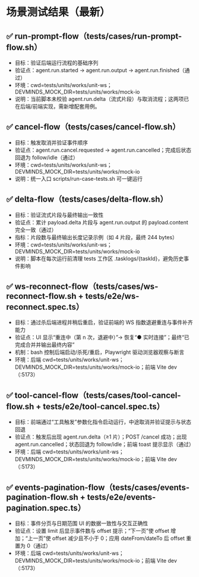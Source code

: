# 场景测试结果（最新）

## ✅ run-prompt-flow（tests/cases/run-prompt-flow.sh）

- 目标：验证后端运行流程的基础序列
- 验证点：agent.run.started → agent.run.output → agent.run.finished（通过）
- 环境：cwd=tests/units/works/unit-ws；DEVMINDS_MOCK_DIR=tests/units/works/mock-io
- 说明：当前脚本未校验 agent.run.delta（流式片段）与取消流程；这两项已在后端/前端实现，需新增配套用例。

## ✅ cancel-flow（tests/cases/cancel-flow.sh）

- 目标：触发取消并验证事件顺序
- 验证点：agent.run.cancel.requested → agent.run.cancelled；完成后状态回退为 follow/idle（通过）
- 环境：cwd=tests/units/works/unit-ws；DEVMINDS_MOCK_DIR=tests/units/works/mock-io
- 说明：统一入口 scripts/run-case-tests.sh 可一键运行

## ✅ delta-flow（tests/cases/delta-flow.sh）

- 目标：验证流式片段与最终输出一致性
- 验证点：累计 payload.delta 片段与 agent.run.output 的 payload.content 完全一致（通过）
- 指标：片段数与最终输出长度记录示例（如 4 片段，最终 244 bytes）
- 环境：cwd=tests/units/works/unit-ws；DEVMINDS_MOCK_DIR=tests/units/works/mock-io
- 说明：脚本在每次运行前清理 tests 工作区 .tasklogs/{taskId}，避免历史事件影响

## ✅ ws-reconnect-flow（tests/cases/ws-reconnect-flow.sh + tests/e2e/ws-reconnect.spec.ts）

- 目标：通过杀后端进程并稍后重启，验证前端的 WS 指数退避重连与事件补齐能力
- 验证点：UI 显示“重连中（第 n 次，退避中）”→ 恢复“● 实时连接”；最终“已完成合并并输出最终内容”
- 机制：bash 控制后端启动/杀死/重启，Playwright 驱动浏览器观察与断言
- 环境：后端 cwd=tests/units/works/unit-ws；DEVMINDS_MOCK_DIR=tests/units/works/mock-io；前端 Vite dev（:5173）

## ✅ tool-cancel-flow（tests/cases/tool-cancel-flow.sh + tests/e2e/tool-cancel.spec.ts）

- 目标：前端通过“工具触发”参数化指令启动运行，中途取消并验证提示与状态回退
- 验证点：触发后出现 agent.run.delta（≥1 片）；POST /cancel 成功；出现 agent.run.cancelled；状态回退为 follow/idle；前端 toast 提示显示（通过）
- 环境：后端 cwd=tests/units/works/unit-ws；DEVMINDS_MOCK_DIR=tests/units/works/mock-io；前端 Vite dev（:5173）

## ✅ events-pagination-flow（tests/cases/events-pagination-flow.sh + tests/e2e/events-pagination.spec.ts）

- 目标：事件分页与日期范围 UI 的数据一致性与交互正确性
- 验证点：设置 limit 后显示事件数与 offset 提示；“下一页”使 offset 增加；“上一页”使 offset 减少且不小于 0；应用 dateFrom/dateTo 后 offset 重置为 0（通过）
- 环境：后端 cwd=tests/units/works/unit-ws；DEVMINDS_MOCK_DIR=tests/units/works/mock-io；前端 Vite dev（:5173）
